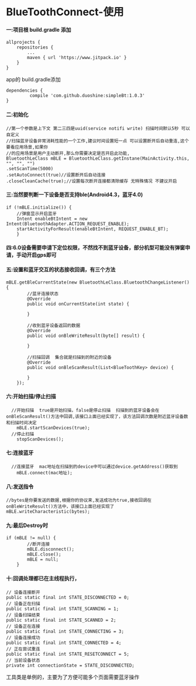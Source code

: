 # BlueToothConnect-使用
#### 一:项目根 build.gradle 添加

	allprojects {
		repositories {
			...
			maven { url 'https://www.jitpack.io' }
		}
	}
app的 build.gradle添加

	dependencies {
	         compile 'com.github.duoshine:simpleBt:1.0.3'
	}


#### 二:初始化
    //第一个参数是上下文 第二三四是uuid(service notifi write) 扫描时间默认5秒 可以自定义  
    //扫描蓝牙设备非常消耗性能的一个工作,建议时间设置短一点 可以设置断开后自动重连,这个要看应用场景,如果你
    //的应用场景是用户主动断开,那么你需要决定是否开启此功能,
    BluetoothLeClass mBLE = BluetoothLeClass.getInstane(MainActivity.this, "", "", "")
    .setScanTime(5000)
    .setAutoConnect(true)//设置断开后自动连接
    .closeCleanCache(true);//设置每次断开连接都清除缓存 无特殊情况 不建议开启
#### 三:当然要判断一下设备是否支持ble(Android4.3，蓝牙4.0)
    if (!mBLE.initialize()) {
        //弹窗显示开启蓝牙
        Intent enableBtIntent = new Intent(BluetoothAdapter.ACTION_REQUEST_ENABLE);
        startActivityForResult(enableBtIntent, REQUEST_ENABLE_BT);
        }
#### 四:6.0设备需要申请下定位权限，不然找不到蓝牙设备，部分机型可能没有弹窗申请，手动开启gps即可
#### 五:设置和蓝牙交互的状态接收回调，有三个方法
    mBLE.getBleCurrentState(new BluetoothLeClass.BluetoothChangeListener() {
            //蓝牙连接状态
            @Override
            public void onCurrentState(int state) {
                
            }

            //收到蓝牙设备返回的数据
            @Override
            public void onBleWriteResult(byte[] result) {

            }

            //扫描回调  集合就是扫描到的附近的设备
            @Override
            public void onBleScanResult(List<BlueToothKey> device) {
                
            }
        });
#### 六:开始扫描/停止扫描
      //开始扫描  true是开始扫描，false是停止扫描  扫描到的蓝牙设备会在onBleScanResult()方法中回调,该接口上面已经实现了，该方法回调次数是附近蓝牙设备数和扫描时间决定
        mBLE.startScanDevices(true);
      //停止扫描
        stopScanDevices();
#### 七:连接蓝牙
      //连接蓝牙  mac地址在扫描到的device中可以通过device.getAddress()获取到
        mBLE.connect(mac地址);
#### 八:发送指令
    //bytes是你要发送的数据,根据你的协议来,发送成功为true,接收回调在onBleWriteResult()方法中，该接口上面已经实现了
    mBLE.writeCharacteristic(bytes);
#### 九:最后Destroy时
    if (mBLE != null) {
            //断开连接
            mBLE.disconnect();
            mBLE.close();
            mBLE = null;
        }
#### 十:回调处理都已在主线程执行，
    // 设备连接断开
    public static final int STATE_DISCONNECTED = 0;
    // 设备正在扫描
    public static final int STATE_SCANNING = 1;
    // 设备扫描结束
    public static final int STATE_SCANNED = 2;
    // 设备正在连接
    public static final int STATE_CONNECTING = 3;
    // 设备连接成功
    public static final int STATE_CONNECTED = 4;
    // 正在尝试重连
    public static final int STATE_RESETCONNECT = 5;
    // 当前设备状态
    private int connectionState = STATE_DISCONNECTED;


工具类是单例的，主要为了方便可能多个页面需要蓝牙操作










